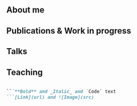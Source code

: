 ## About me

## Publications & Work in progress

## Talks

## Teaching

```markdown

```**Bold** and _Italic_ and `Code` text
```[Link](url) and ![Image](src)

